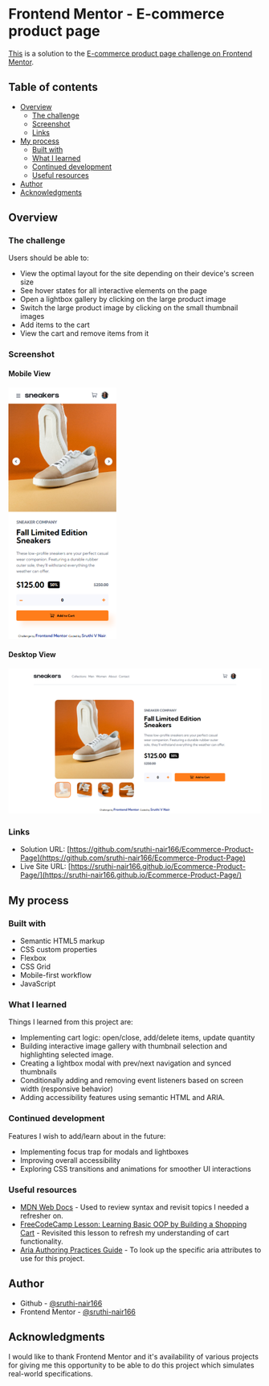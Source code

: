 # Frontend Mentor - E-commerce product page

[This](https://sruthi-nair166.github.io/Ecommerce-Product-Page/) is a solution to the [E-commerce product page challenge on Frontend Mentor](https://www.frontendmentor.io/challenges/ecommerce-product-page-UPsZ9MJp6).

## Table of contents

- [Overview](#overview)
  - [The challenge](#the-challenge)
  - [Screenshot](#screenshot)
  - [Links](#links)
- [My process](#my-process)
  - [Built with](#built-with)
  - [What I learned](#what-i-learned)
  - [Continued development](#continued-development)
  - [Useful resources](#useful-resources)
- [Author](#author)
- [Acknowledgments](#acknowledgments)



## Overview

### The challenge

Users should be able to:

- View the optimal layout for the site depending on their device's screen size
- See hover states for all interactive elements on the page
- Open a lightbox gallery by clicking on the large product image
- Switch the large product image by clicking on the small thumbnail images
- Add items to the cart
- View the cart and remove items from it

### Screenshot

#### Mobile View

<img src="./Screenshots/Frontend-Mentor-E-commerce-product-page-mobile.png" height="500" alt="Mobile Screenshot" />

#### Desktop View

<img src="./Screenshots/Frontend-Mentor-E-commerce-product-page-desktop.png" width="800" alt="Desktop Screenshot" />

### Links

- Solution URL: [https://github.com/sruthi-nair166/Ecommerce-Product-Page](https://github.com/sruthi-nair166/Ecommerce-Product-Page)
- Live Site URL: [https://sruthi-nair166.github.io/Ecommerce-Product-Page/](https://sruthi-nair166.github.io/Ecommerce-Product-Page/)

## My process

### Built with

- Semantic HTML5 markup
- CSS custom properties
- Flexbox
- CSS Grid
- Mobile-first workflow
- JavaScript



### What I learned

Things I learned from this project are:

- Implementing cart logic: open/close, add/delete items, update quantity
- Building interactive image gallery with thumbnail selection and highlighting selected image.
- Creating a lightbox modal with prev/next navigation and synced thumbnails
- Conditionally adding and removing event listeners based on screen width (responsive behavior)
- Adding accessibility features using semantic HTML and ARIA.


### Continued development

Features I wish to add/learn about in the future:

- Implementing focus trap for modals and lightboxes
- Improving overall accessibility
- Exploring CSS transitions and animations for smoother UI interactions



### Useful resources

- [MDN Web Docs](https://developer.mozilla.org/en-US/) - Used to review syntax and revisit topics I needed a refresher on.
- [FreeCodeCamp Lesson: Learning Basic OOP by Building a Shopping Cart](https://www.freecodecamp.org/learn/javascript-algorithms-and-data-structures-v8/learn-basic-oop-by-building-a-shopping-cart/) - Revisited this lesson to refresh my understanding of cart functionality.
- [Aria Authoring Practices Guide](https://www.w3.org/WAI/ARIA/apg/) - To look up the specific aria attributes to use for this project.



## Author

- Github - [@sruthi-nair166](https://github.com/sruthi-nair166)
- Frontend Mentor - [@sruthi-nair166](https://www.frontendmentor.io/profile/sruthi-nair166)


## Acknowledgments

I would like to thank Frontend Mentor and it's availability of various projects for giving me this opportunity to be able to do this project which simulates real-world specifications.
